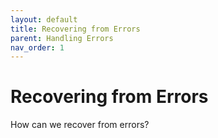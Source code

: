 ```yaml
---
layout: default
title: Recovering from Errors
parent: Handling Errors
nav_order: 1
---
```


# Recovering from Errors
How can we recover from errors?